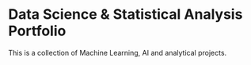 # Data Science & Statistical Analysis Portfolio

This is a collection of Machine Learning, AI and analytical projects.

